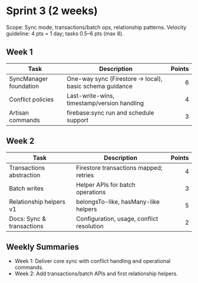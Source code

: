 # Sprint 3 (2 weeks)

Scope: Sync mode, transactions/batch ops, relationship patterns.
Velocity guideline: 4 pts = 1 day; tasks 0.5–6 pts (max 8).

## Week 1

| Task | Description | Points |
| --- | --- | ---: |
| SyncManager foundation | One-way sync (Firestore -> local), basic schema guidance | 6 |
| Conflict policies | Last-write-wins, timestamp/version handling | 4 |
| Artisan commands | firebase:sync run and schedule support | 3 |

## Week 2

| Task | Description | Points |
| --- | --- | ---: |
| Transactions abstraction | Firestore transactions mapped; retries | 4 |
| Batch writes | Helper APIs for batch operations | 3 |
| Relationship helpers v1 | belongsTo-like, hasMany-like helpers | 5 |
| Docs: Sync & transactions | Configuration, usage, conflict resolution | 2 |

## Weekly Summaries
- Week 1: Deliver core sync with conflict handling and operational commands.
- Week 2: Add transactions/batch APIs and first relationship helpers.

